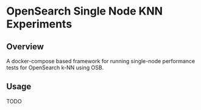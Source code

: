 # OpenSearch Single Node KNN Experiments

## Overview

A docker-compose based framework for running single-node performance tests for OpenSearch k-NN using OSB.

## Usage

TODO
